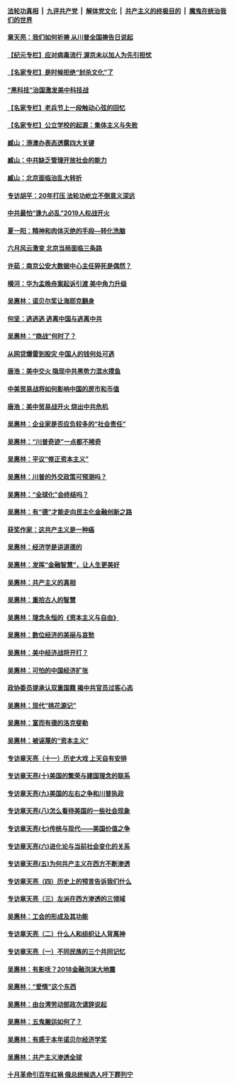 ####  [法轮功真相](../../../../basic/blob/master/README.md?t=06230431) &nbsp;|&nbsp; [九评共产党](../../../../9ping.md/blob/master/README.md?t=06230431) &nbsp;|&nbsp; [解体党文化](../../../../jtdwh.md/blob/master/README.md?t=06230431)  &nbsp;|&nbsp; [共产主义的终极目的](../../../../gczydzjmd.md/blob/master/README.md?t=06230431) &nbsp;|&nbsp; [魔鬼在统治我们的世界](../../../../mgztzwmdsj.md/blob/master/README.md?t=06230431) 

#### [章天亮：我们如何祈祷 从川普全国祷告日说起](../pages/nsc423/n11944627.md?t=06230431) 

#### [【纪元专栏】应对病毒流行 渥京未以加人为先引担忧](../pages/nsc423/n11875714.md?t=06230431) 

#### [【名家专栏】是时候拒绝“封杀文化”了](../pages/nsc423/n11814093.md?t=06230431) 

#### [“黑科技”治国激发美中科技战](../pages/nsc423/n11638056.md?t=06230431) 

#### [【名家专栏】老兵节上一段触动心弦的回忆](../pages/nsc423/n11646016.md?t=06230431) 

#### [【名家专栏】公立学校的起源：集体主义与失败](../pages/nsc423/n11601833.md?t=06230431) 

#### [臧山：港澳办表态透露四大关键](../pages/nsc423/n11421628.md?t=06230431) 

#### [臧山：中共缺乏管理开放社会的能力](../pages/nsc423/n11407457.md?t=06230431) 

#### [臧山：北京面临治乱大转折](../pages/nsc423/n11406895.md?t=06230431) 

#### [专访胡平：20年打压 法轮功屹立不倒意义深远](../pages/nsc423/n11398800.md?t=06230431) 

#### [中共最怕“逢九必乱”2019人权战开火](../pages/nsc423/n11385248.md?t=06230431) 

#### [夏一阳：精神和肉体灭绝的手段—转化洗脑](../pages/nsc423/n11368250.md?t=06230431) 

#### [六月风云激变 北京当局面临三条路](../pages/nsc423/n11313668.md?t=06230431) 

#### [许茹：南京公安大数据中心主任猝死是偶然？](../pages/nsc423/n11064744.md?t=06230431) 

#### [横河：华为孟晚舟案起诉引渡 美中角力升级](../pages/nsc423/n11027230.md?t=06230431) 

#### [吴惠林：诺贝尔奖让海耶克翻身](../pages/nsc423/n10890049.md?t=06230431) 

#### [何坚：逃逃逃 逃离中国与逃离中共](../pages/nsc423/n10592891.md?t=06230431) 

#### [吴惠林：“商战”何时了？](../pages/nsc423/n10573558.md?t=06230431) 

#### [从网贷爆雷到股灾 中国人的钱何处可逃](../pages/nsc423/n10572800.md?t=06230431) 

#### [唐浩：美中交火 隐现中共黑势力混水摸鱼](../pages/nsc423/n10544040.md?t=06230431) 

#### [中美贸易战将如何影响中国的房市和币值](../pages/nsc423/n10543697.md?t=06230431) 

#### [唐浩：美中贸易战开火 烧出中共危机](../pages/nsc423/n10540126.md?t=06230431) 

#### [吴惠林：企业家是否应负较多的“社会责任”](../pages/nsc423/n10535022.md?t=06230431) 

#### [吴惠林：“川普奇迹”一点都不稀奇](../pages/nsc423/n10512808.md?t=06230431) 

#### [吴惠林：平议“修正资本主义”](../pages/nsc423/n10495724.md?t=06230431) 

#### [吴惠林：川普的外交政策可预测吗？](../pages/nsc423/n10462387.md?t=06230431) 

#### [吴惠林：“全球化”会终结吗？](../pages/nsc423/n10452838.md?t=06230431) 

#### [吴惠林：有“德”才能走向民主化金融创新之路](../pages/nsc423/n10432292.md?t=06230431) 

#### [获奖作家：这共产主义是一种癌](../pages/nsc423/n10431541.md?t=06230431) 

#### [吴惠林：经济学是讲道德的](../pages/nsc423/n10398014.md?t=06230431) 

#### [吴惠林：发挥“金融智慧”，让人生更美好](../pages/nsc423/n10375019.md?t=06230431) 

#### [吴惠林：共产主义的真相](../pages/nsc423/n10351394.md?t=06230431) 

#### [吴惠林：重拾古人的智慧](../pages/nsc423/n10337691.md?t=06230431) 

#### [吴惠林：理念永恒的《资本主义与自由》](../pages/nsc423/n10316274.md?t=06230431) 

#### [吴惠林：数位经济的美丽与哀愁](../pages/nsc423/n10292946.md?t=06230431) 

#### [吴惠林：美中经济战将开打？](../pages/nsc423/n10258825.md?t=06230431) 

#### [吴惠林：可怕的中国经济扩张](../pages/nsc423/n10219147.md?t=06230431) 

#### [政协委员提承认双重国籍 揭中共官员过客心态](../pages/nsc423/n10208809.md?t=06230431) 

#### [吴惠林：现代“桃花源记”](../pages/nsc423/n10185234.md?t=06230431) 

#### [吴惠林：富而有德的洛克斐勒](../pages/nsc423/n10142264.md?t=06230431) 

#### [吴惠林：被诬蔑的“资本主义”](../pages/nsc423/n10124816.md?t=06230431) 

#### [专访章天亮（十一）历史大戏 上天自有安排](../pages/nsc423/n10094905.md?t=06230431) 

#### [专访章天亮(十)美国的繁荣与建国理念的联系](../pages/nsc423/n10094899.md?t=06230431) 

#### [专访章天亮(九)美国的左右之争和川普执政](../pages/nsc423/n10094889.md?t=06230431) 

#### [专访章天亮(八)怎么看待美国的一些社会现象](../pages/nsc423/n10094857.md?t=06230431) 

#### [专访章天亮(七)传统与现代——美国价值之争](../pages/nsc423/n10093140.md?t=06230431) 

#### [专访章天亮(六)进化论与当前社会变化的关系](../pages/nsc423/n10092036.md?t=06230431) 

#### [专访章天亮(五)为何共产主义在西方不断渗透](../pages/nsc423/n10083620.md?t=06230431) 

#### [专访章天亮（四）历史上的预言告诉我们什么](../pages/nsc423/n10083606.md?t=06230431) 

#### [专访章天亮（三）左派在西方渗透的三领域](../pages/nsc423/n10081115.md?t=06230431) 

#### [吴惠林：工会的形成及其功能](../pages/nsc423/n10080633.md?t=06230431) 

#### [专访章天亮（二）什么人和组织让人背离神](../pages/nsc423/n10076637.md?t=06230431) 

#### [专访章天亮（一）不同民族的三个共同记忆](../pages/nsc423/n10074188.md?t=06230431) 

#### [吴惠林：有影呒？2018金融泡沫大地震](../pages/nsc423/n10040534.md?t=06230431) 

#### [吴惠林：“爱情”这个东西](../pages/nsc423/n10019423.md?t=06230431) 

#### [吴惠林：由台湾劳动部政次请辞说起](../pages/nsc423/n9979679.md?t=06230431) 

#### [吴惠林：五鬼搬运如何了？](../pages/nsc423/n9925338.md?t=06230431) 

#### [吴惠林：有感于本年诺贝尔经济学奖](../pages/nsc423/n9871883.md?t=06230431) 

#### [吴惠林：共产主义渗透全球](../pages/nsc423/n9812748.md?t=06230431) 

#### [十月革命引百年红祸 俄总统候选人吁下葬列宁](../pages/nsc423/n9810182.md?t=06230431) 

